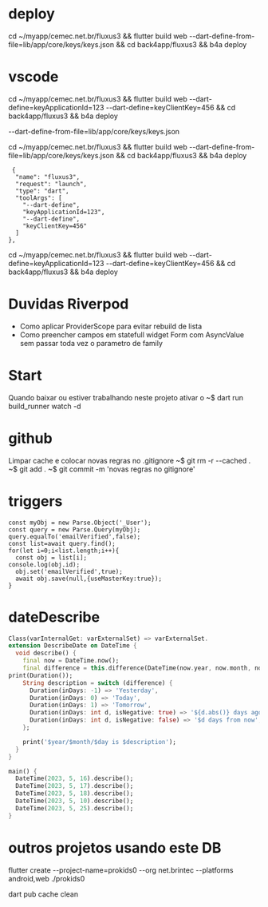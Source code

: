 # deploy

 cd ~/myapp/cemec.net.br/fluxus3 && flutter build web --dart-define-from-file=lib/app/core/keys/keys.json && cd back4app/fluxus3 && b4a deploy

# vscode

cd ~/myapp/cemec.net.br/fluxus3 && flutter build web --dart-define=keyApplicationId=123 --dart-define=keyClientKey=456  && cd back4app/fluxus3 && b4a deploy

 --dart-define-from-file=lib/app/core/keys/keys.json

 cd ~/myapp/cemec.net.br/fluxus3 && flutter build web --dart-define-from-file=lib/app/core/keys/keys.json  && cd back4app/fluxus3 && b4a deploy
 
     {
      "name": "fluxus3",
      "request": "launch",
      "type": "dart",
      "toolArgs": [
        "--dart-define",
        "keyApplicationId=123",
        "--dart-define",
        "keyClientKey=456"
      ]
    },
cd ~/myapp/cemec.net.br/fluxus3 && flutter build web --dart-define=keyApplicationId=123 --dart-define=keyClientKey=456  && cd back4app/fluxus3 && b4a deploy


# Duvidas Riverpod
* Como aplicar ProviderScope para evitar rebuild de lista
* Como preencher campos em statefull widget Form com AsyncValue sem passar toda vez o parametro de family

# Start

Quando baixar ou estiver trabalhando neste projeto ativar o 
~$ dart run build_runner watch -d


# github

Limpar cache e colocar novas regras no .gitignore
~$  git rm -r --cached .
~$ git add . 
~$ git commit -m 'novas regras no gitignore'



# triggers
```
const myObj = new Parse.Object('_User');
const query = new Parse.Query(myObj);
query.equalTo('emailVerified',false);
const list=await query.find();
for(let i=0;i<list.length;i++){
  const obj = list[i];
console.log(obj.id);
  obj.set('emailVerified',true);
  await obj.save(null,{useMasterKey:true});
}
```


# dateDescribe

```dart
Class(varInternalGet: varExternalSet) => varExternalSet.
extension DescribeDate on DateTime {
  void describe() {
    final now = DateTime.now();
    final difference = this.difference(DateTime(now.year, now.month, now.day));
print(Duration());
    String description = switch (difference) {
      Duration(inDays: -1) => 'Yesterday',
      Duration(inDays: 0) => 'Today',
      Duration(inDays: 1) => 'Tomorrow',
      Duration(inDays: int d, isNegative: true) => '${d.abs()} days ago',
      Duration(inDays: int d, isNegative: false) => '$d days from now',
    };

    print('$year/$month/$day is $description');
  }
}

main() {
  DateTime(2023, 5, 16).describe();
  DateTime(2023, 5, 17).describe();
  DateTime(2023, 5, 18).describe();
  DateTime(2023, 5, 10).describe();
  DateTime(2023, 5, 25).describe();
}
```

# outros projetos usando este DB
flutter create --project-name=prokids0 --org net.brintec --platforms android,web ./prokids0


dart pub cache clean